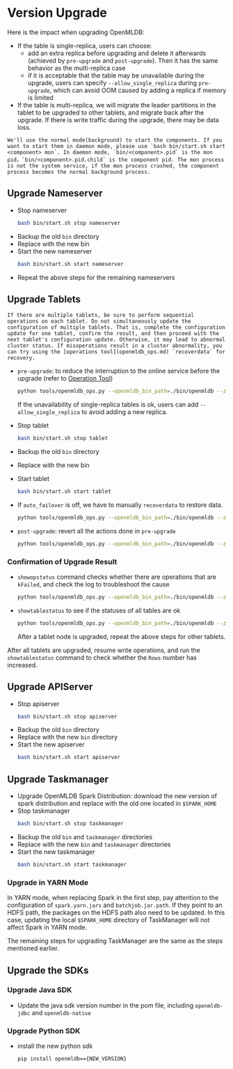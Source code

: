 # Version Upgrade

Here is the impact when upgrading OpenMLDB:
* If the table is single-replica, users can choose:
    - add an extra replica before upgrading and delete it afterwards (achieved by `pre-upgrade` and `post-upgrade`). Then it has the same behavior as the multi-replica case
    - if it is acceptable that the table may be unavailable during the upgrade, users can specify `--allow_single_replica` during `pre-upgrade`, which can avoid OOM caused by adding a replica if memory is limited
* If the table is multi-replica, we will migrate the leader partitions in the tablet to be upgraded to other tablets, and migrate back after the upgrade. If there is write traffic during the upgrade, there may be data loss.

```{note}
We'll use the normal mode(background) to start the components. If you want to start them in daemon mode, please use `bash bin/start.sh start <component> mon`. In daemon mode, `bin/<component>.pid` is the mon pid，`bin/<component>.pid.child` is the component pid. The mon process is not the system service, if the mon process crashed, the component process becomes the normal background process.
```

## Upgrade Nameserver

* Stop nameserver
    ```bash
    bash bin/start.sh stop nameserver
    ```
* Backup the old `bin` directory
* Replace with the new bin
* Start the new nameserver
    ```bash
    bash bin/start.sh start nameserver
    ```
* Repeat the above steps for the remaining nameservers

## Upgrade Tablets

```{important}
If there are multiple tablets, be sure to perform sequential operations on each tablet. Do not simultaneously update the configuration of multiple tablets. That is, complete the configuration update for one tablet, confirm the result, and then proceed with the next tablet's configuration update. Otherwise, it may lead to abnormal cluster status. If misoperations result in a cluster abnormality, you can try using the [operations tool](openmldb_ops.md) `recoverdata` for recovery.
```

* `pre-upgrade`: to reduce the interruption to the online service before the upgrade (refer to [Operation Tool](./openmldb_ops.md))
    ```bash
    python tools/openmldb_ops.py --openmldb_bin_path=./bin/openmldb --zk_cluster=172.24.4.40:30481 --zk_root_path=/openmldb --cmd=pre-upgrade --endpoints=127.0.0.1:10921
    ```
  If the unavailability of single-replica tables is ok, users can add `--allow_single_replica` to avoid adding a new replica.

* Stop tablet
    ```bash
    bash bin/start.sh stop tablet
    ```
* Backup the old `bin` directory
* Replace with the new bin
* Start tablet
    ```bash
    bash bin/start.sh start tablet
    ```
* If `auto_failover` is off, we have to manually `recoverdata` to restore data.
    ```bash
    python tools/openmldb_ops.py --openmldb_bin_path=./bin/openmldb --zk_cluster=172.24.4.40:30481 --zk_root_path=/openmldb --cmd=recoverdata
    ```
* `post-upgrade`: revert all the actions done in `pre-upgrade`
    ```bash
    python tools/openmldb_ops.py --openmldb_bin_path=./bin/openmldb --zk_cluster=172.24.4.40:30481 --zk_root_path=/openmldb --cmd=post-upgrade --endpoints=127.0.0.1:10921
    ```

### Confirmation of Upgrade Result
* `showopstatus` command checks whether there are operations that are `kFailed`, and check the log to troubleshoot the cause
    ```bash
    python tools/openmldb_ops.py --openmldb_bin_path=./bin/openmldb --zk_cluster=172.24.4.40:30481 --zk_root_path=/openmldb --cmd=showopstatus --filter=kFailed
    ```
* `showtablestatus` to see if the statuses of all tables are ok
    ```bash
    python tools/openmldb_ops.py --openmldb_bin_path=./bin/openmldb --zk_cluster=172.24.4.40:30481 --zk_root_path=/openmldb --cmd=showtablestatus
    ```
    After a tablet node is upgraded, repeat the above steps for other tablets.

After all tablets are upgraded, resume write operations, and run the `showtablestatus` command to check whether the `Rows` number has increased.

## Upgrade APIServer

* Stop apiserver
    ```bash
    bash bin/start.sh stop apiserver
    ```
* Backup the old `bin` directory
* Replace with the new `bin` directory
* Start the new apiserver
    ```bash
    bash bin/start.sh start apiserver
    ```

## Upgrade Taskmanager
* Upgrade OpenMLDB Spark Distribution: download the new version of spark distribution and replace with the old one located in `$SPARK_HOME`
* Stop taskmanager
    ```bash
    bash bin/start.sh stop taskmanager
    ```
* Backup the old `bin` and `taskmanager` directories
* Replace with the new `bin` and `taskmanager` directories
* Start the new taskmanager
    ```bash
    bash bin/start.sh start taskmanager
    ```

### Upgrade in YARN Mode

In YARN mode, when replacing Spark in the first step, pay attention to the configuration of `spark.yarn.jars` and `batchjob.jar.path`. If they point to an HDFS path, the packages on the HDFS path also need to be updated. In this case, updating the local `$SPARK_HOME` directory of TaskManager will not affect Spark in YARN mode.

The remaining steps for upgrading TaskManager are the same as the steps mentioned earlier.

## Upgrade the SDKs

### Upgrade Java SDK
* Update the java sdk version number in the pom file, including `openmldb-jdbc` and `openmldb-native`

### Upgrade Python SDK
* install the new python sdk
  ```bash
  pip install openmldb=={NEW_VERSION}
  ```
